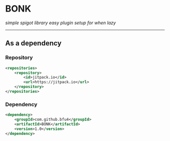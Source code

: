 # BONK
*simple spigot library easy plugin setup for when lazy*

<hr />

## As a dependency

### Repository
```xml
<repositories>
	<repository>
		<id>jitpack.io</id>
		<url>https://jitpack.io</url>
	</repository>
</repositories>
```

### Dependency
```xml
<dependency>
	<groupId>com.github.bfu4</groupId>
	<artifactId>BONK</artifactId>
	<version>1.0</version>
</dependency>
```